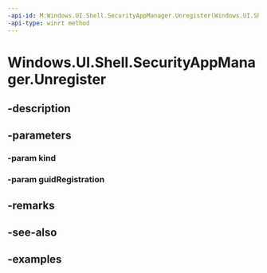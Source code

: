 ```yaml
---
-api-id: M:Windows.UI.Shell.SecurityAppManager.Unregister(Windows.UI.Shell.SecurityAppKind,System.Guid)
-api-type: winrt method
---
```


<!-- Method syntax.
public void SecurityAppManager.Unregister(SecurityAppKind kind, Guid guidRegistration)
-->

# Windows.UI.Shell.SecurityAppManager.Unregister

## -description

## -parameters
### -param kind

### -param guidRegistration

## -remarks

## -see-also

## -examples

